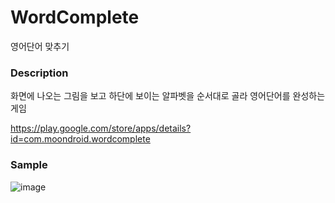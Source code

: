 # WordComplete
영어단어 맞추기

### Description
화면에 나오는 그림을 보고 하단에 보이는 알파벳을 순서대로 골라 영어단어를 완성하는 게임

https://play.google.com/store/apps/details?id=com.moondroid.wordcomplete

### Sample
![image](https://github.com/byldh124/WordComplete/assets/78577050/21dd82f4-38cb-45fa-a50a-2dda978f7baa)



